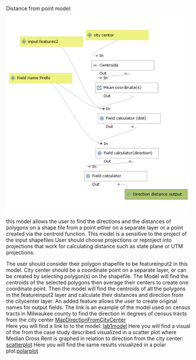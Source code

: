Distance from point model:

![Image of model](Imageofpointdistancemodel.png)

this model allows the user to find the directions and the distances of polygons on a shape file from a point either on a 
separate layer or a point created via the centroid function. This model is a sensitive to the project of the input shapefiles
User should choose projections or reproject into projections that work for calculating distance such as state plane or UTM 
projections.  

The user should consider their polygon shapefile to be featureinput2 in this model. City center should be a coordinate point 
on a separate layer, or can be created by selecting polygon(s) on the shapefile. The Model will find the centroids of the 
selected polygons then average their centers to create one coordinate point. 
Then the model will find the centroids of all the polygons in the featureinput2 layer and calculate their distances and direction from the citycenter layer. 
An added feature allows the user to create original names for output fields.
The link is an example of the model used on census tracts in Milwaukee county to find the direction in degrees of census tracts from the city center [MapDirectionFromCityCenter](DirectionFromCityCenterMilwaukeeMetropolitan.png)  
Here you will find a link to to the model: [lab1model](Distance_from_point.model3m.model3)
Here you will find a visual of the from the case study described visualized in a scatter plot where Median Gross Rent is graphed in relation to direction from the city center: [scatterplot](ScatterPlotRentvsDistance.html)
Here you will find the same results visualized in a polar plot:[polarplot](PolarPlotRentvsDirection.html)
